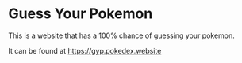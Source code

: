 # Guess Your Pokemon

This is a website that has a 100% chance of guessing your pokemon.

It can be found at https://gyp.pokedex.website